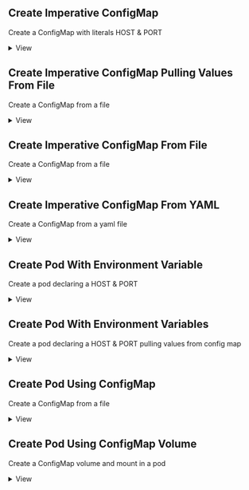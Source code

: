 ## Create Imperative ConfigMap
Create a ConfigMap with literals HOST & PORT
<details>
  <summary>View</summary>
  
  ```
  kubectl create cm myconfigmap --from-literal=HOST=myhost.com --from-literal=PORT=3306
  ```
</details>


## Create Imperative ConfigMap Pulling Values From File
Create a ConfigMap from a file
<details>
  <summary>View</summary>
  
  ```
  kubectl create cm myconfigmap --from-file=HOST=config.txt
  ```
</details>

## Create Imperative ConfigMap From File
Create a ConfigMap from a file
<details>
  <summary>View</summary>
  
  ```
  kubectl create cm myconfigmap --from-env-file=config.txt
  ```
</details>

## Create Imperative ConfigMap From YAML
Create a ConfigMap from a yaml file
<details>
  <summary>View</summary>
  
  ```
apiVersion: v1  
kind: ConfigMap
metadata:
  name: myconfig
data:
  HOST: myhost.com 
  PORT: 3306
  ```
</details>

## Create Pod With Environment Variable
Create a pod declaring a HOST & PORT 
<details>
  <summary>View</summary>
  
  ```
apiVersion: v1
kind: Pod
metadata:
  name: pod-cm
spec:
  containers:
  - name: container
    image: nginx
    env:
    - name: HOST
      value: myhost.com
    - name: PORT
      value: 3306
  restartPolicy: Never
  ```
</details>

## Create Pod With Environment Variables
Create a pod declaring a HOST & PORT pulling values from config map
<details>
  <summary>View</summary>
  
  ```
apiVersion: v1
kind: Pod
metadata:
  name: pod-cm
spec:
  containers:
  - name: container
    image: nginx
    env:
    - name: HOST
      valueFrom:
        configMapKeyRef:
          name: myconfigmap
          key: HOST
    - name: PORT
      valueFrom:
        configMapKeyRef:
          name: myconfigmap
          key: PORT
  restartPolicy: Never
  ```
</details>

## Create Pod Using ConfigMap
Create a ConfigMap from a file
<details>
  <summary>View</summary>
  
  ```
apiVersion: v1
kind: Pod
metadata:
  name: pod-cm
spec:
  containers:
  - name: container
    image: nginx
    envFrom:
    - configMapRef:
      name: myconfigmap
  restartPolicy: Never
  ```
</details>

## Create Pod Using ConfigMap Volume
Create a ConfigMap volume and mount in a pod
<details>
  <summary>View</summary>
  
  ```
apiVersion: v1
kind: Pod
metadata:
  name: pod-cm
spec:
  volumes:
  - name: config-volume
    configMap:
      name: myconfigmap
  containers:
  - name: container
    image: nginx
    volumeMounts:
    - name: config-volume
      mountPath: /etc/config
  restartPolicy: Never
  ```
</details>
